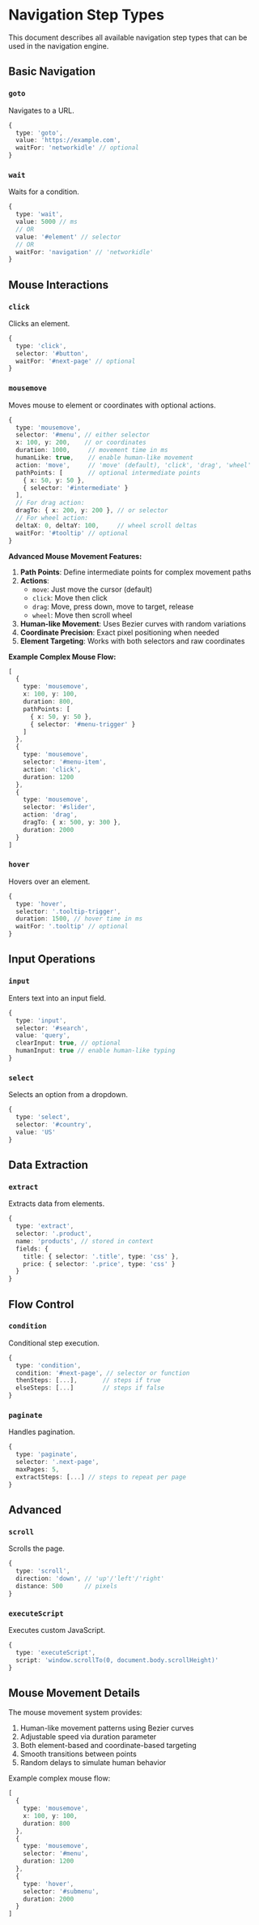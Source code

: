 # Navigation Step Types

This document describes all available navigation step types that can be used in the navigation engine.

## Basic Navigation

### `goto`
Navigates to a URL.

```typescript
{
  type: 'goto',
  value: 'https://example.com',
  waitFor: 'networkidle' // optional
}
```

### `wait`
Waits for a condition.

```typescript
{
  type: 'wait',
  value: 5000 // ms
  // OR
  value: '#element' // selector
  // OR
  waitFor: 'navigation' // 'networkidle'
}
```

## Mouse Interactions

### `click`
Clicks an element.

```typescript
{
  type: 'click',
  selector: '#button',
  waitFor: '#next-page' // optional
}
```

### `mousemove`
Moves mouse to element or coordinates with optional actions.

```typescript
{
  type: 'mousemove',
  selector: '#menu', // either selector
  x: 100, y: 200,    // or coordinates
  duration: 1000,     // movement time in ms
  humanLike: true,    // enable human-like movement
  action: 'move',     // 'move' (default), 'click', 'drag', 'wheel'
  pathPoints: [       // optional intermediate points
    { x: 50, y: 50 },
    { selector: '#intermediate' }
  ],
  // For drag action:
  dragTo: { x: 200, y: 200 }, // or selector
  // For wheel action:
  deltaX: 0, deltaY: 100,     // wheel scroll deltas
  waitFor: '#tooltip' // optional
}
```

**Advanced Mouse Movement Features:**
1. **Path Points**: Define intermediate points for complex movement paths
2. **Actions**:
   - `move`: Just move the cursor (default)
   - `click`: Move then click
   - `drag`: Move, press down, move to target, release
   - `wheel`: Move then scroll wheel
3. **Human-like Movement**: Uses Bezier curves with random variations
4. **Coordinate Precision**: Exact pixel positioning when needed
5. **Element Targeting**: Works with both selectors and raw coordinates

**Example Complex Mouse Flow:**
```typescript
[
  {
    type: 'mousemove',
    x: 100, y: 100,
    duration: 800,
    pathPoints: [
      { x: 50, y: 50 },
      { selector: '#menu-trigger' }
    ]
  },
  {
    type: 'mousemove',
    selector: '#menu-item',
    action: 'click',
    duration: 1200
  },
  {
    type: 'mousemove',
    selector: '#slider',
    action: 'drag',
    dragTo: { x: 500, y: 300 },
    duration: 2000
  }
]
```

### `hover`
Hovers over an element.

```typescript
{
  type: 'hover',
  selector: '.tooltip-trigger',
  duration: 1500, // hover time in ms
  waitFor: '.tooltip' // optional
}
```

## Input Operations

### `input`
Enters text into an input field.

```typescript
{
  type: 'input',
  selector: '#search',
  value: 'query',
  clearInput: true, // optional
  humanInput: true // enable human-like typing
}
```

### `select`
Selects an option from a dropdown.

```typescript
{
  type: 'select',
  selector: '#country',
  value: 'US'
}
```

## Data Extraction

### `extract`
Extracts data from elements.

```typescript
{
  type: 'extract',
  selector: '.product',
  name: 'products', // stored in context
  fields: {
    title: { selector: '.title', type: 'css' },
    price: { selector: '.price', type: 'css' }
  }
}
```

## Flow Control

### `condition`
Conditional step execution.

```typescript
{
  type: 'condition',
  condition: '#next-page', // selector or function
  thenSteps: [...],       // steps if true
  elseSteps: [...]        // steps if false
}
```

### `paginate`
Handles pagination.

```typescript
{
  type: 'paginate',
  selector: '.next-page',
  maxPages: 5,
  extractSteps: [...] // steps to repeat per page
}
```

## Advanced

### `scroll`
Scrolls the page.

```typescript
{
  type: 'scroll',
  direction: 'down', // 'up'/'left'/'right'
  distance: 500      // pixels
}
```

### `executeScript`
Executes custom JavaScript.

```typescript
{
  type: 'executeScript',
  script: 'window.scrollTo(0, document.body.scrollHeight)'
}
```

## Mouse Movement Details

The mouse movement system provides:

1. Human-like movement patterns using Bezier curves
2. Adjustable speed via duration parameter
3. Both element-based and coordinate-based targeting
4. Smooth transitions between points
5. Random delays to simulate human behavior

Example complex mouse flow:
```typescript
[
  {
    type: 'mousemove',
    x: 100, y: 100,
    duration: 800
  },
  {
    type: 'mousemove', 
    selector: '#menu',
    duration: 1200
  },
  {
    type: 'hover',
    selector: '#submenu',
    duration: 2000
  }
]

